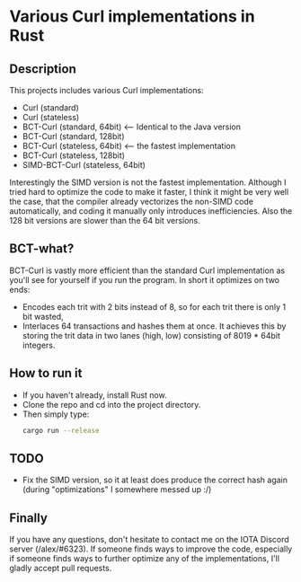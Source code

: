 # Various Curl implementations in Rust

## Description
This projects includes various Curl implementations:
* Curl (standard)
* Curl (stateless)
* BCT-Curl (standard, 64bit) <-- Identical to the Java version
* BCT-Curl (standard, 128bit)
* BCT-Curl (stateless, 64bit) <-- the fastest implementation
* BCT-Curl (stateless, 128bit)
* SIMD-BCT-Curl (stateless, 64bit)

Interestingly the SIMD version is not the fastest implementation. Although I tried hard to optimize the code to make it faster, I think it might be very well the case, that the compiler already vectorizes the non-SIMD code automatically, and coding it manually only introduces inefficiencies. Also the 128 bit versions are slower than the 64 bit versions.

## BCT-what?

BCT-Curl is vastly more efficient than the standard Curl implementation as you'll see for yourself if you run the program. In short it optimizes on two ends:
* Encodes each trit with 2 bits instead of 8, so for each trit there is only 1 bit wasted,
* Interlaces 64 transactions and hashes them at once. It achieves this by storing the trit data in two lanes (high, low) consisting of 8019 * 64bit integers.

## How to run it
* If you haven't already, install Rust now.
* Clone the repo and cd into the project directory.
* Then simply type:
    ```Bash
    cargo run --release
    ```

## TODO
* Fix the SIMD version, so it at least does produce the correct hash again (during "optimizations" I somewhere messed up :/)

## Finally

If you have any questions, don't hesitate to contact me on the IOTA Discord server (/alex/#6323). If someone finds ways to improve the code, especially if someone finds ways to further optimize any of the implementations, I'll gladly accept pull requests.


